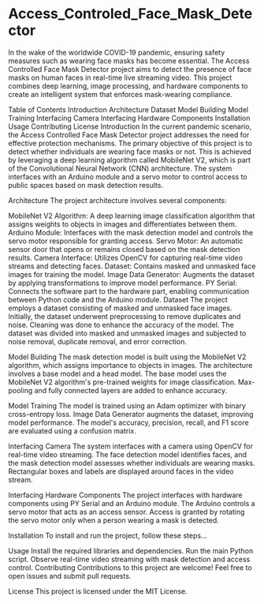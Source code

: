 # Access_Controled_Face_Mask_Detector

In the wake of the worldwide COVID-19 pandemic, ensuring safety measures such as wearing face masks has become essential. The Access Controlled Face Mask Detector project aims to detect the presence of face masks on human faces in real-time live streaming video. This project combines deep learning, image processing, and hardware components to create an intelligent system that enforces mask-wearing compliance.

Table of Contents
Introduction
Architecture
Dataset
Model Building
Model Training
Interfacing Camera
Interfacing Hardware Components
Installation
Usage
Contributing
License
Introduction
In the current pandemic scenario, the Access Controlled Face Mask Detector project addresses the need for effective protection mechanisms. The primary objective of this project is to detect whether individuals are wearing face masks or not. This is achieved by leveraging a deep learning algorithm called MobileNet V2, which is part of the Convolutional Neural Network (CNN) architecture. The system interfaces with an Arduino module and a servo motor to control access to public spaces based on mask detection results.

Architecture
The project architecture involves several components:

MobileNet V2 Algorithm: A deep learning image classification algorithm that assigns weights to objects in images and differentiates between them.
Arduino Module: Interfaces with the mask detection model and controls the servo motor responsible for granting access.
Servo Motor: An automatic sensor door that opens or remains closed based on the mask detection results.
Camera Interface: Utilizes OpenCV for capturing real-time video streams and detecting faces.
Dataset: Contains masked and unmasked face images for training the model.
Image Data Generator: Augments the dataset by applying transformations to improve model performance.
PY Serial: Connects the software part to the hardware part, enabling communication between Python code and the Arduino module.
Dataset
The project employs a dataset consisting of masked and unmasked face images. Initially, the dataset underwent preprocessing to remove duplicates and noise. Cleaning was done to enhance the accuracy of the model. The dataset was divided into masked and unmasked images and subjected to noise removal, duplicate removal, and error correction.

Model Building
The mask detection model is built using the MobileNet V2 algorithm, which assigns importance to objects in images. The architecture involves a base model and a head model. The base model uses the MobileNet V2 algorithm's pre-trained weights for image classification. Max-pooling and fully connected layers are added to enhance accuracy.

Model Training
The model is trained using an Adam optimizer with binary cross-entropy loss. Image Data Generator augments the dataset, improving model performance. The model's accuracy, precision, recall, and F1 score are evaluated using a confusion matrix.

Interfacing Camera
The system interfaces with a camera using OpenCV for real-time video streaming. The face detection model identifies faces, and the mask detection model assesses whether individuals are wearing masks. Rectangular boxes and labels are displayed around faces in the video stream.

Interfacing Hardware Components
The project interfaces with hardware components using PY Serial and an Arduino module. The Arduino controls a servo motor that acts as an access sensor. Access is granted by rotating the servo motor only when a person wearing a mask is detected.

Installation
To install and run the project, follow these steps...

Usage
Install the required libraries and dependencies.
Run the main Python script.
Observe real-time video streaming with mask detection and access control.
Contributing
Contributions to this project are welcome! Feel free to open issues and submit pull requests.

License
This project is licensed under the MIT License.




